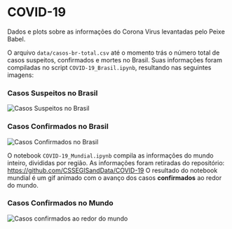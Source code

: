 # COVID-19
Dados e plots sobre as informações do Corona Virus levantadas pelo Peixe Babel.

O arquivo ```data/casos-br-total.csv``` até o momento trás o número total de casos suspeitos, confirmados e mortes no Brasil. Suas informações foram compiladas no script ```COVID-19_Brasil.ipynb```, resultando nas seguintes imagens: 

### Casos Suspeitos no Brasil
![Casos Suspeitos no Brasil](https://github.com/peixebabel/COVID-19/blob/master/imagens/Suspeitos-Total.png)

### Casos Confirmados no Brasil
![Casos Confirmados no Brasil](https://github.com/peixebabel/COVID-19/blob/master/imagens/Confirmados-Total.png)

O notebook ```COVID-19_Mundial.ipynb``` compila as informações do mundo inteiro, divididas por região. As informações foram retiradas do repositório: https://github.com/CSSEGISandData/COVID-19
O resultado do notebook mundial é um gif animado com o avanço dos casos **confirmados** ao redor do mundo.

### Casos Confirmados no Mundo
![Casos confirmados ao redor do mundo](https://github.com/peixebabel/COVID-19/blob/master/imagens/mundial-covid19.gif)
